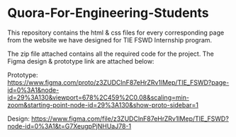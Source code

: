 # Quora-For-Engineering-Students

This repository contains the html & css files for every corresponding page from the website we have designed for TIE FSWD Internship program.

The zip file attached contains all the required code for the project.
The Figma design & prototype link are attached below:

Prototype: https://www.figma.com/proto/z3ZUDClnF87eHrZRv1lMep/TIE_FSWD?page-id=0%3A1&node-id=29%3A130&viewport=678%2C459%2C0.08&scaling=min-zoom&starting-point-node-id=29%3A130&show-proto-sidebar=1

Design: https://www.figma.com/file/z3ZUDClnF87eHrZRv1lMep/TIE_FSWD?node-id=0%3A1&t=G7XeugpPjNHUaJ78-1
